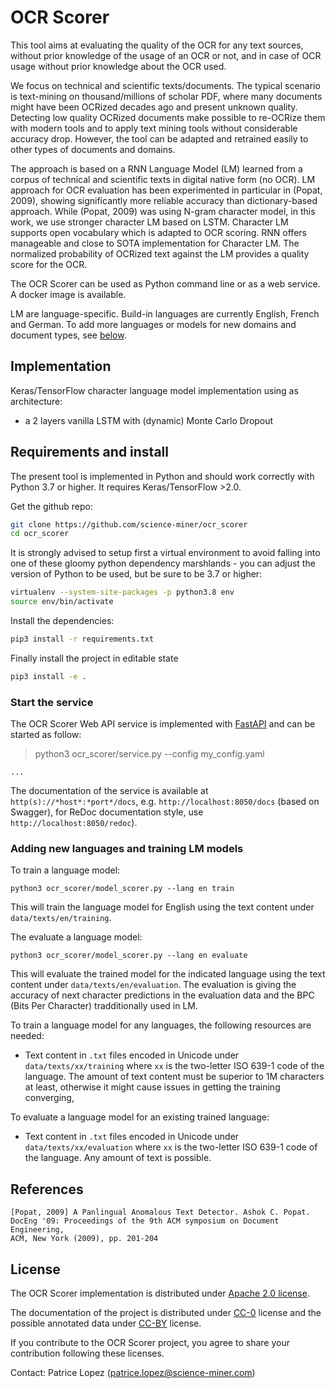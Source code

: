 # OCR Scorer

This tool aims at evaluating the quality of the OCR for any text sources, without prior knowledge of the usage of an OCR or not, and in case of OCR usage without prior knowledge about the OCR used. 

We focus on technical and scientific texts/documents. The typical scenario is text-mining on thousand/millions of scholar PDF, where many documents might have been OCRized decades ago and present unknown quality. Detecting low quality OCRized documents make possible to re-OCRize them with modern tools and to apply text mining tools without considerable accuracy drop. However, the tool can be adapted and retrained easily to other types of documents and domains. 

The approach is based on a RNN Language Model (LM) learned from a corpus of technical and scientific texts in digital native form (no OCR). LM approach for OCR evaluation has been experimented in particular in (Popat, 2009), showing significantly more reliable accuracy than dictionary-based approach. While (Popat, 2009) was using N-gram character model, in this work, we use stronger character LM based on LSTM. Character LM supports open vocabulary which is adapted to OCR scoring. RNN offers manageable and close to SOTA implementation for Character LM. The normalized probability of OCRized text against the LM provides a quality score for the OCR.   

The OCR Scorer can be used as Python command line or as a web service. A docker image is available. 

LM are language-specific. Build-in languages are currently English, French and German. To add more languages or models for new domains and document types, see [below](#adding-new-languages-and-models).

## Implementation

Keras/TensorFlow character language model implementation using as architecture:

- a 2 layers vanilla LSTM with (dynamic) Monte Carlo Dropout

## Requirements and install

The present tool is implemented in Python and should work correctly with Python 3.7 or higher. It requires Keras/TensorFlow >2.0. 

Get the github repo:

```sh
git clone https://github.com/science-miner/ocr_scorer
cd ocr_scorer
```
It is strongly advised to setup first a virtual environment to avoid falling into one of these gloomy python dependency marshlands - you can adjust the version of Python to be used, but be sure to be 3.7 or higher:

```sh
virtualenv --system-site-packages -p python3.8 env
source env/bin/activate
```

Install the dependencies:

```sh
pip3 install -r requirements.txt
```

Finally install the project in editable state

```sh
pip3 install -e .
```

### Start the service

The OCR Scorer Web API service is implemented with [FastAPI](https://fastapi.tiangolo.com) and can be started as follow:  

> python3 ocr_scorer/service.py --config my_config.yaml

```
...
```

The documentation of the service is available at `http(s)://*host*:*port*/docs`, e.g. `http://localhost:8050/docs` (based on Swagger), for ReDoc documentation style, use `http://localhost:8050/redoc`).


### Adding new languages and training LM models

To train a language model:


```
python3 ocr_scorer/model_scorer.py --lang en train
```

This will train the language model for English using the text content under `data/texts/en/training`.

The evaluate a language model:


```
python3 ocr_scorer/model_scorer.py --lang en evaluate
```

This will evaluate the trained model for the indicated language using the text content under `data/texts/en/evaluation`. The evaluation is giving the accuracy of next character predictions in the evaluation data and the BPC (Bits Per Character) tradditionally used in LM.

To train a language model for any languages, the following resources are needed:

- Text content in `.txt` files encoded in Unicode under `data/texts/xx/training` where `xx` is the two-letter ISO 639-1 code of the language. The amount of text content must be superior to 1M characters at least, otherwise it might cause issues in getting the training converging, 

To evaluate a language model for an existing trained language:

- Text content in `.txt` files encoded in Unicode under `data/texts/xx/evaluation` where `xx` is the two-letter ISO 639-1 code of the language. Any amount of text is possible. 


## References


```
[Popat, 2009] A Panlingual Anomalous Text Detector. Ashok C. Popat. 
DocEng '09: Proceedings of the 9th ACM symposium on Document Engineering, 
ACM, New York (2009), pp. 201-204
```

## License

The OCR Scorer implementation is distributed under [Apache 2.0 license](http://www.apache.org/licenses/LICENSE-2.0). 

The documentation of the project is distributed under [CC-0](https://creativecommons.org/publicdomain/zero/1.0/) license and the possible annotated data under [CC-BY](https://creativecommons.org/licenses/by/4.0/) license.

If you contribute to the OCR Scorer project, you agree to share your contribution following these licenses. 

Contact: Patrice Lopez (<patrice.lopez@science-miner.com>)
